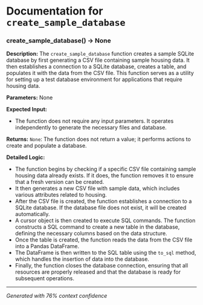 # Documentation for `create_sample_database`

### create_sample_database() -> None

**Description:**
The `create_sample_database` function creates a sample SQLite database by first generating a CSV file containing sample housing data. It then establishes a connection to a SQLite database, creates a table, and populates it with the data from the CSV file. This function serves as a utility for setting up a test database environment for applications that require housing data.

**Parameters:**
None

**Expected Input:**
- The function does not require any input parameters. It operates independently to generate the necessary files and database.

**Returns:**
`None`: The function does not return a value; it performs actions to create and populate a database.

**Detailed Logic:**
- The function begins by checking if a specific CSV file containing sample housing data already exists. If it does, the function removes it to ensure that a fresh version can be created.
- It then generates a new CSV file with sample data, which includes various attributes related to housing.
- After the CSV file is created, the function establishes a connection to a SQLite database. If the database file does not exist, it will be created automatically.
- A cursor object is then created to execute SQL commands. The function constructs a SQL command to create a new table in the database, defining the necessary columns based on the data structure.
- Once the table is created, the function reads the data from the CSV file into a Pandas DataFrame.
- The DataFrame is then written to the SQL table using the `to_sql` method, which handles the insertion of data into the database.
- Finally, the function closes the database connection, ensuring that all resources are properly released and that the database is ready for subsequent operations.

---
*Generated with 76% context confidence*
